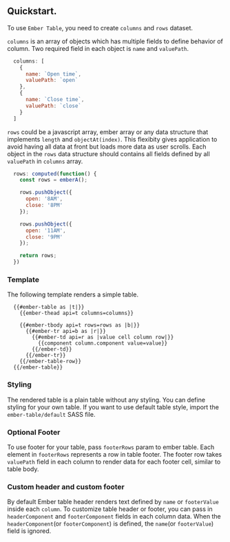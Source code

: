 ## Quickstart.

To use `Ember Table`, you need to create `columns` and `rows` dataset.

`columns` is an array of objects which has multiple fields to define behavior of column.
Two required field in each object is `name` and `valuePath`.

```javascript
  columns: [
    {
      name: `Open time`,
      valuePath: `open`
    },
    {
      name: `Close time`,
      valuePath: `close`
    }
  ]
```

`rows` could be a javascript array, ember array or any data structure that implements `length` and
`objectAt(index)`. This flexibity gives application to avoid having all data at front but loads more
data as user scrolls. Each object in the `rows` data structure should contains all fields defined
by all `valuePath` in `columns` array.

```javascript
  rows: computed(function() {
    const rows = emberA();

    rows.pushObject({
      open: '8AM',
      close: '8PM'
    });

    rows.pushObject({
      open: '11AM',
      close: '9PM'
    });

    return rows;
  })
```

### Template

The following template renders a simple table.

```
  {{#ember-table as |t|}}
    {{ember-thead api=t columns=columns}}

    {{#ember-tbody api=t rows=rows as |b|}}
      {{#ember-tr api=b as |r|}}
        {{#ember-td api=r as |value cell column row|}}
          {{component column.component value=value}}
        {{/ember-td}}
      {{/ember-tr}}
    {{/ember-table-row}}
  {{/ember-table}}
```

### Styling

The rendered table is a plain table without any styling. You can define styling for your own table.
If you want to use default table style, import the `ember-table/default` SASS file.

### Optional Footer
To use footer for your table, pass `footerRows` param to ember table. Each element in `footerRows`
represents a row in table footer. The footer row takes `valuePath` field in each column to render
data for each footer cell, similar to table body.

### Custom header and custom footer
By default Ember table header renders text defined by `name` or `footerValue` inside each
`column`. To customize table header or footer, you can pass in `headerComponent` and
`footerComponent` fields in each column data. When the `headerComponent`(or `footerComponent`) is
defined, the `name`(or `footerValue`) field is ignored.
